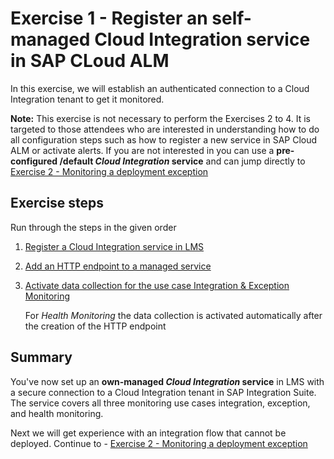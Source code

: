 # Exercise 1 - Register an self-managed Cloud Integration service in SAP CLoud ALM

In this exercise, we will establish an authenticated connection to a Cloud Integration tenant to get it monitored.

**Note:** This exercise is not necessary to perform the Exercises 2 to 4. It is targeted to those attendees who are interested in understanding how to do all configuration steps such as how to register a new service in SAP Cloud ALM or activate alerts. If you are not interested in you can use a **pre-configured /default *Cloud Integration* service** and can jump directly to [Exercise 2 - Monitoring a deployment exception](/exercises/ex2/README.md)

## Exercise steps

Run through the steps in the given order

1. [Register a Cloud Integration service in LMS](/exercises/ex1/ex11/)
2. [Add an HTTP endpoint to a managed service](/exercises/ex1/ex12/)
3. [Activate data collection for the use case Integration & Exception Monitoring](/exercises/ex1/ex13/)

   For *Health Monitoring* the data collection is activated automatically after the creation of the HTTP endpoint

## Summary

You've now set up an **own-managed *Cloud Integration* service** in LMS with a secure connection to a Cloud Integration tenant in SAP Integration Suite. The service covers all three monitoring use cases integration, exception, and health monitoring.

Next we will get experience with an integration flow that cannot be deployed. Continue to - [Exercise 2 - Monitoring a deployment exception](/exercises/ex2/README.md)
